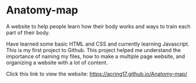# Anatomy-map
A website to help people learn how their body works and ways to train each part of their body.

Have learned some basic HTML and CSS and currently learning Javascript. 
This is my first project to Github. This project helped me understand the importance of naming my files, how to make a multiple page website, and organizing a website with a lot of content.

Click this link to view the website: https://acring17.github.io/Anatomy-map/
